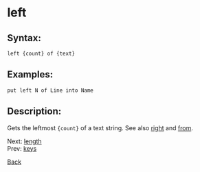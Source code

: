 # left

## Syntax:
`left {count} of {text}`

## Examples:
`put left N of Line into Name`

## Description:
Gets the leftmost `{count}` of a text string. See also [right](right.md) and [from](from.md).

Next: [length](length.md)  
Prev: [keys](keys.md)

[Back](../../README.md)
